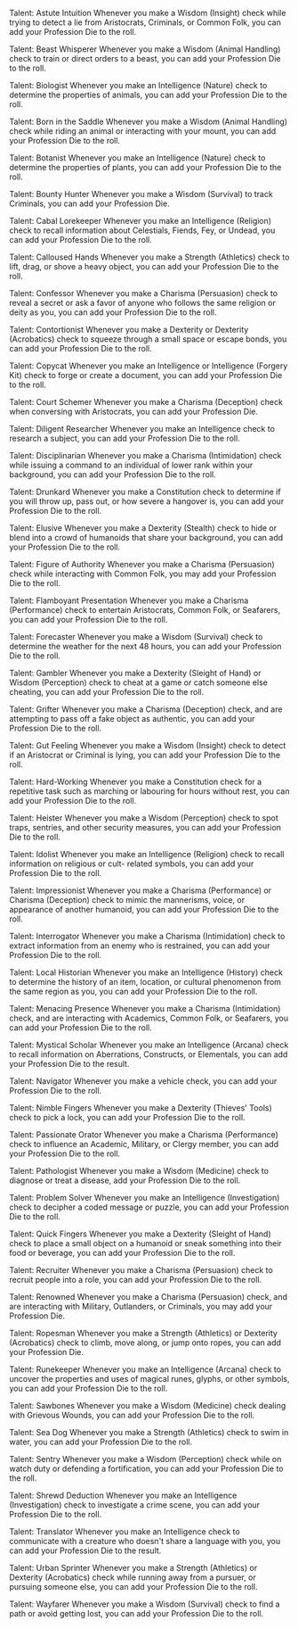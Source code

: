 Talent: Astute Intuition
Whenever you make a Wisdom (Insight) check
while trying to detect a lie from Aristocrats,
Criminals, or Common Folk, you can add your
Profession Die to the roll.

Talent: Beast Whisperer
Whenever you make a Wisdom (Animal Handling) check to train or direct orders to a beast, you can
add your Profession Die to the roll.

Talent: Biologist
Whenever you make an Intelligence (Nature) check to determine the properties of animals, you
can add your Profession Die to the roll.

Talent: Born in the Saddle
Whenever you make a Wisdom (Animal Handling) check while riding an animal or interacting with
your mount, you can add your Profession Die
to the roll.

Talent: Botanist
Whenever you make an Intelligence (Nature) check to determine the properties of plants, you
can add your Profession Die to the roll.

Talent: Bounty Hunter
Whenever you make a Wisdom (Survival) to track
Criminals, you can add your Profession Die.

Talent: Cabal Lorekeeper
Whenever you make an Intelligence (Religion) check to recall information about Celestials,
Fiends, Fey, or Undead, you can add your
Profession Die to the roll.

Talent: Calloused Hands
Whenever you make a Strength (Athletics) check
to lift, drag, or shove a heavy object, you can add
your Profession Die to the roll.

Talent: Confessor
Whenever you make a Charisma (Persuasion) check to reveal a secret or ask a favor of anyone
who follows the same religion or deity as you, you
can add your Profession Die to the roll.

Talent: Contortionist
Whenever you make a Dexterity or Dexterity
(Acrobatics) check to squeeze through a small
space or escape bonds, you can add your
Profession Die to the roll.

Talent: Copycat
Whenever you make an Intelligence or
Intelligence (Forgery Kit) check to forge or create
a document, you can add your Profession Die
to the roll.

Talent: Court Schemer
Whenever you make a Charisma (Deception) check
when conversing with Aristocrats, you can add
your Profession Die.

Talent: Diligent Researcher
Whenever you make an Intelligence check to
research a subject, you can add your Profession
Die to the roll.

Talent: Disciplinarian
Whenever you make a Charisma (Intimidation) check while issuing a command to an individual
of lower rank within your background, you can
add your Profession Die to the roll.

Talent: Drunkard
Whenever you make a Constitution check to
determine if you will throw up, pass out, or how
severe a hangover is, you can add your Profession
Die to the roll.

Talent: Elusive
Whenever you make a Dexterity (Stealth) check
to hide or blend into a crowd of humanoids
that share your background, you can add your
Profession Die to the roll.

Talent: Figure of Authority
Whenever you make a Charisma (Persuasion) check while interacting with Common Folk, you
may add your Profession Die to the roll.

Talent: Flamboyant Presentation
Whenever you make a Charisma (Performance) check to entertain Aristocrats, Common Folk,
or Seafarers, you can add your Profession Die
to the roll.

Talent: Forecaster
Whenever you make a Wisdom (Survival) check to
determine the weather for the next 48 hours, you
can add your Profession Die to the roll.

Talent: Gambler
Whenever you make a Dexterity (Sleight of Hand) or Wisdom (Perception) check to cheat at a game or catch someone else cheating, you can add your Profession Die to the roll.

Talent: Grifter
Whenever you make a Charisma (Deception) check, and are attempting to pass off a fake object
as authentic, you can add your Profession Die
to the roll.

Talent: Gut Feeling
Whenever you make a Wisdom (Insight) check to
detect if an Aristocrat or Criminal is lying, you
can add your Profession Die to the roll.

Talent: Hard-Working
Whenever you make a Constitution check for a
repetitive task such as marching or labouring for
hours without rest, you can add your Profession
Die to the roll.

Talent: Heister
Whenever you make a Wisdom (Perception) check to spot traps, sentries, and other security
measures, you can add your Profession Die
to the roll.

Talent: Idolist
Whenever you make an Intelligence (Religion) check to recall information on religious or cult-
related symbols, you can add your Profession Die
to the roll.

Talent: Impressionist
Whenever you make a Charisma (Performance) or Charisma (Deception) check to mimic the
mannerisms, voice, or appearance of another
humanoid, you can add your Profession Die
to the roll.

Talent: Interrogator
Whenever you make a Charisma (Intimidation) check to extract information from an enemy who
is restrained, you can add your Profession Die
to the roll.

Talent: Local Historian
Whenever you make an Intelligence (History) check to determine the history of an item,
location, or cultural phenomenon from the same
region as you, you can add your Profession Die
to the roll.

Talent: Menacing Presence
Whenever you make a Charisma (Intimidation) check, and are interacting with Academics,
Common Folk, or Seafarers, you can add your
Profession Die to the roll.

Talent: Mystical Scholar
Whenever you make an Intelligence (Arcana) check to recall information on Aberrations,
Constructs, or Elementals, you can add your
Profession Die to the result.

Talent: Navigator
Whenever you make a vehicle check, you can add
your Profession Die to the roll.

Talent: Nimble Fingers
Whenever you make a Dexterity (Thieves' Tools) check to pick a lock, you can add your Profession
Die to the roll.

Talent: Passionate Orator
Whenever you make a Charisma (Performance) check to influence an Academic, Military, or
Clergy member, you can add your Profession Die
to the roll.

Talent: Pathologist
Whenever you make a Wisdom (Medicine) check
to diagnose or treat a disease, add your Profession
Die to the roll.

Talent: Problem Solver
Whenever you make an Intelligence
(Investigation) check to decipher a coded message
or puzzle, you can add your Profession Die
to the roll.

Talent: Quick Fingers
Whenever you make a Dexterity (Sleight of Hand) check to place a small object on a humanoid or
sneak something into their food or beverage, you
can add your Profession Die to the roll.

Talent: Recruiter
Whenever you make a Charisma (Persuasion) check to recruit people into a role, you can add
your Profession Die to the roll.

Talent: Renowned
Whenever you make a Charisma (Persuasion) check, and are interacting with Military,
Outlanders, or Criminals, you may add your
Profession Die.

Talent: Ropesman
Whenever you make a Strength (Athletics) or
Dexterity (Acrobatics) check to climb, move
along, or jump onto ropes, you can add your
Profession Die.

Talent: Runekeeper
Whenever you make an Intelligence (Arcana) check to uncover the properties and uses of
magical runes, glyphs, or other symbols, you can
add your Profession Die to the roll.

Talent: Sawbones
Whenever you make a Wisdom (Medicine) check
dealing with Grievous Wounds, you can add your
Profession Die to the roll.

Talent: Sea Dog
Whenever you make a Strength (Athletics) check
to swim in water, you can add your Profession Die
to the roll.

Talent: Sentry
Whenever you make a Wisdom (Perception) check
while on watch duty or defending a fortification,
you can add your Profession Die to the roll.

Talent: Shrewd Deduction
Whenever you make an Intelligence
(Investigation) check to investigate a crime scene,
you can add your Profession Die to the roll.

Talent: Translator
Whenever you make an Intelligence check to
communicate with a creature who doesn't share
a language with you, you can add your Profession
Die to the result.

Talent: Urban Sprinter
Whenever you make a Strength (Athletics) or
Dexterity (Acrobatics) check while running away
from a pursuer, or pursuing someone else, you
can add your Profession Die to the roll.

Talent: Wayfarer
Whenever you make a Wisdom (Survival) check to
find a path or avoid getting lost, you can add your
Profession Die to the roll.
